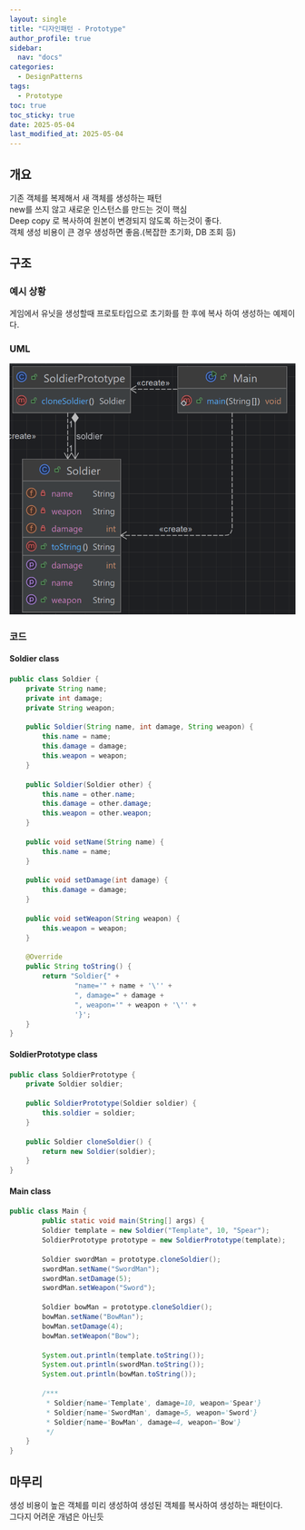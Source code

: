 ```yaml
---
layout: single
title: "디자인패턴 - Prototype"
author_profile: true
sidebar:
  nav: "docs"
categories: 
  - DesignPatterns
tags:
  - Prototype
toc: true
toc_sticky: true
date: 2025-05-04
last_modified_at: 2025-05-04
---
```


## 개요
기존 객체를 복제해서 새 객체를 생성하는 패턴  
new를 쓰지 않고 새로운 인스턴스를 만드는 것이 핵심  
Deep copy 로 복사하여 원본이 변경되지 않도록 하는것이 좋다.  
객체 생성 비용이 큰 경우 생성하면 좋음.(복잡한 초기화, DB 조회 등)

## 구조
### 예시 상황
게임에서 유닛을 생성할때 프로토타입으로 초기화를 한 후에 복사 하여 생성하는 예제이다.

### UML
![image](../../../images/design/design-pattern/design-pattern_prototype.PNG)

### 코드
#### Soldier class
```java
public class Soldier {
    private String name;
    private int damage;
    private String weapon;

    public Soldier(String name, int damage, String weapon) {
        this.name = name;
        this.damage = damage;
        this.weapon = weapon;
    }

    public Soldier(Soldier other) {
        this.name = other.name;
        this.damage = other.damage;
        this.weapon = other.weapon;
    }

    public void setName(String name) {
        this.name = name;
    }

    public void setDamage(int damage) {
        this.damage = damage;
    }

    public void setWeapon(String weapon) {
        this.weapon = weapon;
    }

    @Override
    public String toString() {
        return "Soldier{" +
                "name='" + name + '\'' +
                ", damage=" + damage +
                ", weapon='" + weapon + '\'' +
                '}';
    }
}
```

#### SoldierPrototype class
```java
public class SoldierPrototype {
    private Soldier soldier;

    public SoldierPrototype(Soldier soldier) {
        this.soldier = soldier;
    }

    public Soldier cloneSoldier() {
        return new Soldier(soldier);
    }
}
```

#### Main class
```java
public class Main {
        public static void main(String[] args) {
        Soldier template = new Soldier("Template", 10, "Spear");
        SoldierPrototype prototype = new SoldierPrototype(template);

        Soldier swordMan = prototype.cloneSoldier();
        swordMan.setName("SwordMan");
        swordMan.setDamage(5);
        swordMan.setWeapon("Sword");

        Soldier bowMan = prototype.cloneSoldier();
        bowMan.setName("BowMan");
        bowMan.setDamage(4);
        bowMan.setWeapon("Bow");

        System.out.println(template.toString());
        System.out.println(swordMan.toString());
        System.out.println(bowMan.toString());

        /***
         * Soldier{name='Template', damage=10, weapon='Spear'}
         * Soldier{name='SwordMan', damage=5, weapon='Sword'}
         * Soldier{name='BowMan', damage=4, weapon='Bow'}
         */
    }
}
```

## 마무리
생성 비용이 높은 객체를 미리 생성하여 생성된 객체를 복사하여 생성하는 패턴이다.  
그다지 어려운 개념은 아닌듯